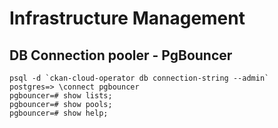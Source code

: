 # Infrastructure Management


## DB Connection pooler - PgBouncer

```
psql -d `ckan-cloud-operator db connection-string --admin`
postgres=> \connect pgbouncer
pgbouncer=# show lists;
pgbouncer=# show pools;
pgbouncer=# show help;
```
